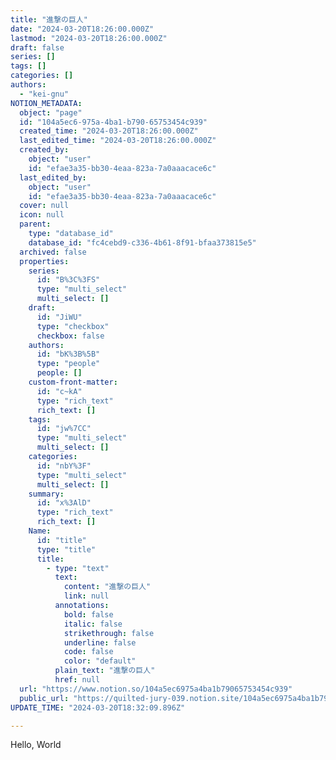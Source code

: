 ```yaml
---
title: "進撃の巨人"
date: "2024-03-20T18:26:00.000Z"
lastmod: "2024-03-20T18:26:00.000Z"
draft: false
series: []
tags: []
categories: []
authors:
  - "kei-gnu"
NOTION_METADATA:
  object: "page"
  id: "104a5ec6-975a-4ba1-b790-65753454c939"
  created_time: "2024-03-20T18:26:00.000Z"
  last_edited_time: "2024-03-20T18:26:00.000Z"
  created_by:
    object: "user"
    id: "efae3a35-bb30-4eaa-823a-7a0aaacace6c"
  last_edited_by:
    object: "user"
    id: "efae3a35-bb30-4eaa-823a-7a0aaacace6c"
  cover: null
  icon: null
  parent:
    type: "database_id"
    database_id: "fc4cebd9-c336-4b61-8f91-bfaa373815e5"
  archived: false
  properties:
    series:
      id: "B%3C%3FS"
      type: "multi_select"
      multi_select: []
    draft:
      id: "JiWU"
      type: "checkbox"
      checkbox: false
    authors:
      id: "bK%3B%5B"
      type: "people"
      people: []
    custom-front-matter:
      id: "c~kA"
      type: "rich_text"
      rich_text: []
    tags:
      id: "jw%7CC"
      type: "multi_select"
      multi_select: []
    categories:
      id: "nbY%3F"
      type: "multi_select"
      multi_select: []
    summary:
      id: "x%3AlD"
      type: "rich_text"
      rich_text: []
    Name:
      id: "title"
      type: "title"
      title:
        - type: "text"
          text:
            content: "進撃の巨人"
            link: null
          annotations:
            bold: false
            italic: false
            strikethrough: false
            underline: false
            code: false
            color: "default"
          plain_text: "進撃の巨人"
          href: null
  url: "https://www.notion.so/104a5ec6975a4ba1b79065753454c939"
  public_url: "https://quilted-jury-039.notion.site/104a5ec6975a4ba1b79065753454c939"
UPDATE_TIME: "2024-03-20T18:32:09.896Z"

---
```

<link rel="stylesheet" href="https://cdn.jsdelivr.net/npm/katex@0.16.2/dist/katex.min.css" integrity="sha384-bYdxxUwYipFNohQlHt0bjN/LCpueqWz13HufFEV1SUatKs1cm4L6fFgCi1jT643X" crossorigin="anonymous">


Hello, World

